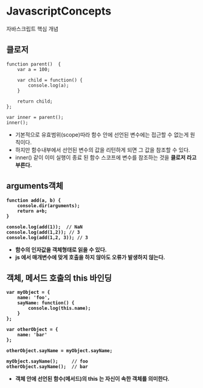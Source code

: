 # JavascriptConcepts
자바스크립트 핵심 개념

## 클로저

```
function parent()  {
	var a = 100;
	
	var child = function() {
		console.log(a);
	}
	
	return child;
};

var inner = parent();
inner();
```

- 기본적으로 유효범위(scope)따라 함수 안에 선언된 변수에는 접근할 수 없는게 원칙이다.
- 하지만 함수내부에서 선언된 변수의 값을 리턴하게 되면 그 값을 참조할 수 있다.
- inner() 같이 이미 실행이 종료 된 함수 스코프에 변수를 참조하는 것을 <b>클로저<b/> 라고 부른다.
  
  
## arguments객체

```
function add(a, b) {
	console.dir(arguments);
	return a+b;
}

console.log(add(1));  // NaN
console.log(add(1,2)); // 3
console.log(add(1,2, 3)); // 3
```

- 함수의 인자값을 객체형태로 읽을 수 있다.
- js 에서 매개변수에 맞게 호출을 하지 않아도 오류가 발생하지 않는다.


## 객체, 메서드 호출의 this 바인딩

```
var myObject = {
	name: 'foo',
	sayName: function() {
		console.log(this.name);
	}
};

var otherObject = {
	name: 'bar'
};

otherObject.sayName = myObject.sayName;

myObject.sayName(); 	// foo
otherObject.sayName();  // bar
```

- 객체 안에 선언된 함수(메서드)의 this 는 자신이 속한 객체를 의미한다.
